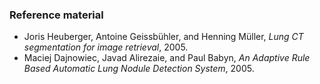 ### Reference material

- Joris Heuberger, Antoine Geissbühler, and Henning Müller, _Lung CT segmentation for image retrieval_, 2005.
- Maciej Dajnowiec, Javad Alirezaie, and Paul Babyn, _An Adaptive Rule Based Automatic Lung Nodule Detection System_, 2005.
